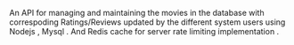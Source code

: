 An API for managing and maintaining the movies in the database with correspoding Ratings/Reviews updated by the different system users using Nodejs , Mysql . 
And Redis cache for server rate limiting implementation . 
